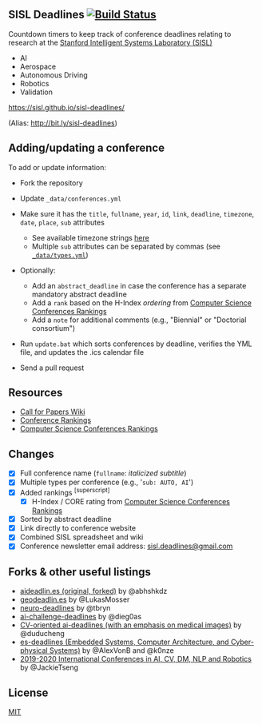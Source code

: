 ## SISL Deadlines [![Build Status](https://travis-ci.com/sisl/sisl-deadlines.svg?branch=gh-pages)](https://travis-ci.com/sisl/sisl-deadlines)

Countdown timers to keep track of conference deadlines relating to research at the [Stanford Intelligent Systems Laboratory (SISL)](http://sisl.stanford.edu/)
- AI
- Aerospace
- Autonomous Driving
- Robotics
- Validation

https://sisl.github.io/sisl-deadlines/

(Alias: http://bit.ly/sisl-deadlines)

## Adding/updating a conference

To add or update information:
- Fork the repository
- Update `_data/conferences.yml`
- Make sure it has the `title`, `fullname`, `year`, `id`, `link`, `deadline`, `timezone`, `date`, `place`, `sub` attributes
    + See available timezone strings [here](https://momentjs.com/timezone/)
    + Multiple `sub` attributes can be separated by commas (see [`_data/types.yml`](https://github.com/sisl/sisl-deadlines/blob/gh-pages/_data/types.yml))

- Optionally:
	+ Add an `abstract_deadline` in case the conference has a separate mandatory abstract deadline
	+ Add a `rank` based on the H-Index _ordering_ from [Computer Science Conferences Rankings][14]
	+ Add a `note` for additional comments (e.g., "Biennial" or "Doctorial consortium")
- Run `update.bat` which sorts conferences by deadline, verifies the YML file, and updates the .ics calendar file
- Send a pull request

## Resources
- [Call for Papers Wiki][12]
- [Conference Rankings][13]
- [Computer Science Conferences Rankings][14]

## Changes

- [x] Full conference name (`fullname`: _italicized subtitle_)
- [x] Multiple types per conference (e.g., '`sub: AUTO, AI`')
- [x] Added rankings <sup>[superscript]</sup>
	- [x] H-Index / CORE rating from [Computer Science Conferences Rankings][14]
- [x] Sorted by abstract deadline
- [x] Link directly to conference website
- [x] Combined SISL spreadsheet and wiki
- [x] Conference newsletter email address: sisl.deadlines@gmail.com

## Forks & other useful listings

- [aideadlin.es (original, forked)][2] by @abhshkdz
- [geodeadlin.es][3] by @LukasMosser
- [neuro-deadlines][4] by @tbryn
- [ai-challenge-deadlines][5] by @dieg0as
- [CV-oriented ai-deadlines (with an emphasis on medical images)][8] by @duducheng
- [es-deadlines (Embedded Systems, Computer Architecture, and Cyber-physical Systems)][9] by @AlexVonB and @k0nze
- [2019-2020 International Conferences in AI, CV, DM, NLP and Robotics][10] by @JackieTseng

## License

[MIT][1]

[1]: https://abhshkdz.mit-license.org/
[2]: http://aideadlin.es/
[3]: http://geodeadlin.es/
[4]: https://github.com/tbryn/neuro-deadlines
[5]: https://github.com/dieg0as/ai-challenge-deadlines
[6]: http://www.conferenceranks.com/#
[8]: https://creedai.github.io/ai-deadlines/
[9]: https://ekut-es.github.io/es-deadlines/
[10]: https://jackietseng.github.io/conference_call_for_paper/conferences.html
[12]: http://www.wikicfp.com/cfp/home
[13]: http://www.conferenceranks.com/
[14]: http://www.guide2research.com/topconf/
